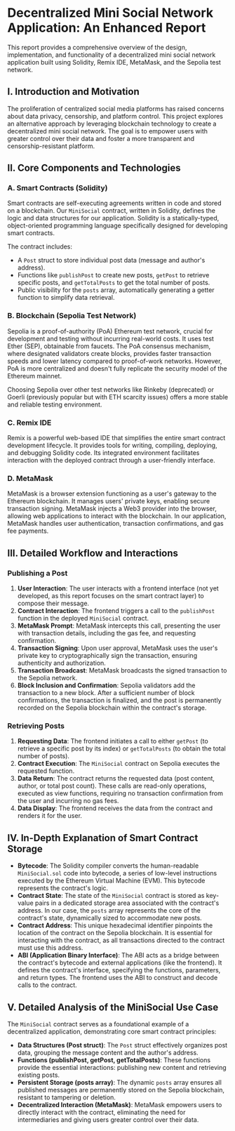 # Decentralized Mini Social Network Application: An Enhanced Report

This report provides a comprehensive overview of the design, implementation, and functionality of a decentralized mini social network application built using Solidity, Remix IDE, MetaMask, and the Sepolia test network.

## I. Introduction and Motivation

The proliferation of centralized social media platforms has raised concerns about data privacy, censorship, and platform control. This project explores an alternative approach by leveraging blockchain technology to create a decentralized mini social network. The goal is to empower users with greater control over their data and foster a more transparent and censorship-resistant platform.

## II. Core Components and Technologies

### A. Smart Contracts (Solidity)

Smart contracts are self-executing agreements written in code and stored on a blockchain. Our `MiniSocial` contract, written in Solidity, defines the logic and data structures for our application. Solidity is a statically-typed, object-oriented programming language specifically designed for developing smart contracts.

The contract includes:
- A `Post` struct to store individual post data (message and author's address).
- Functions like `publishPost` to create new posts, `getPost` to retrieve specific posts, and `getTotalPosts` to get the total number of posts.
- Public visibility for the `posts` array, automatically generating a getter function to simplify data retrieval.

### B. Blockchain (Sepolia Test Network)

Sepolia is a proof-of-authority (PoA) Ethereum test network, crucial for development and testing without incurring real-world costs. It uses test Ether (SEP), obtainable from faucets. The PoA consensus mechanism, where designated validators create blocks, provides faster transaction speeds and lower latency compared to proof-of-work networks. However, PoA is more centralized and doesn't fully replicate the security model of the Ethereum mainnet.

Choosing Sepolia over other test networks like Rinkeby (deprecated) or Goerli (previously popular but with ETH scarcity issues) offers a more stable and reliable testing environment.

### C. Remix IDE

Remix is a powerful web-based IDE that simplifies the entire smart contract development lifecycle. It provides tools for writing, compiling, deploying, and debugging Solidity code. Its integrated environment facilitates interaction with the deployed contract through a user-friendly interface.

### D. MetaMask

MetaMask is a browser extension functioning as a user's gateway to the Ethereum blockchain. It manages users' private keys, enabling secure transaction signing. MetaMask injects a Web3 provider into the browser, allowing web applications to interact with the blockchain. In our application, MetaMask handles user authentication, transaction confirmations, and gas fee payments.

## III. Detailed Workflow and Interactions

### Publishing a Post

1. **User Interaction**: The user interacts with a frontend interface (not yet developed, as this report focuses on the smart contract layer) to compose their message.
2. **Contract Interaction**: The frontend triggers a call to the `publishPost` function in the deployed `MiniSocial` contract.
3. **MetaMask Prompt**: MetaMask intercepts this call, presenting the user with transaction details, including the gas fee, and requesting confirmation.
4. **Transaction Signing**: Upon user approval, MetaMask uses the user's private key to cryptographically sign the transaction, ensuring authenticity and authorization.
5. **Transaction Broadcast**: MetaMask broadcasts the signed transaction to the Sepolia network.
6. **Block Inclusion and Confirmation**: Sepolia validators add the transaction to a new block. After a sufficient number of block confirmations, the transaction is finalized, and the post is permanently recorded on the Sepolia blockchain within the contract's storage.

### Retrieving Posts

1. **Requesting Data**: The frontend initiates a call to either `getPost` (to retrieve a specific post by its index) or `getTotalPosts` (to obtain the total number of posts).
2. **Contract Execution**: The `MiniSocial` contract on Sepolia executes the requested function.
3. **Data Return**: The contract returns the requested data (post content, author, or total post count). These calls are read-only operations, executed as view functions, requiring no transaction confirmation from the user and incurring no gas fees.
4. **Data Display**: The frontend receives the data from the contract and renders it for the user.

## IV. In-Depth Explanation of Smart Contract Storage

- **Bytecode**: The Solidity compiler converts the human-readable `MiniSocial.sol` code into bytecode, a series of low-level instructions executed by the Ethereum Virtual Machine (EVM). This bytecode represents the contract's logic.
- **Contract State**: The state of the `MiniSocial` contract is stored as key-value pairs in a dedicated storage area associated with the contract's address. In our case, the `posts` array represents the core of the contract's state, dynamically sized to accommodate new posts.
- **Contract Address**: This unique hexadecimal identifier pinpoints the location of the contract on the Sepolia blockchain. It is essential for interacting with the contract, as all transactions directed to the contract must use this address.
- **ABI (Application Binary Interface)**: The ABI acts as a bridge between the contract's bytecode and external applications (like the frontend). It defines the contract's interface, specifying the functions, parameters, and return types. The frontend uses the ABI to construct and decode calls to the contract.

## V. Detailed Analysis of the MiniSocial Use Case

The `MiniSocial` contract serves as a foundational example of a decentralized application, demonstrating core smart contract principles:

- **Data Structures (Post struct)**: The `Post` struct effectively organizes post data, grouping the message content and the author's address.
- **Functions (publishPost, getPost, getTotalPosts)**: These functions provide the essential interactions: publishing new content and retrieving existing posts.
- **Persistent Storage (posts array)**: The dynamic `posts` array ensures all published messages are permanently stored on the Sepolia blockchain, resistant to tampering or deletion.
- **Decentralized Interaction (MetaMask)**: MetaMask empowers users to directly interact with the contract, eliminating the need for intermediaries and giving users greater control over their data.
